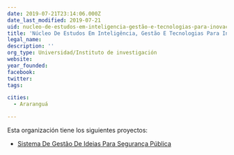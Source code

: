 ```yaml
---
date: 2019-07-21T23:14:06.000Z
date_last_modified: 2019-07-21
uid: nucleo-de-estudos-em-inteligencia-gestão-e-tecnologias-para-inovacão-igti
title: 'Núcleo De Estudos Em Inteligência, Gestão E Tecnologias Para Inovação (Igti)'
legal_name: 
description: ''
org_type: Universidad/Instituto de investigación
website: 
year_founded: 
facebook: 
twitter: 
tags:

cities: 
  - Araranguá

---
```


Esta organización tiene los siguientes proyectos:

- [Sistema De Gestão De Ideias Para Segurança Pública](/proyectos/sistema-de-gestão-de-ideias-para-seguranca-publica)
